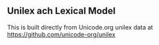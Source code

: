 Unilex ach Lexical Model
----------------------

This is built directly from Unicode.org unilex data at
https://github.com/unicode-org/unilex
